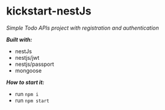 # kickstart-nestJs
*Simple Todo APIs project with registration and authentication*


***Built with:***
- nestJs
- nestjs/jwt
- nestjs/passport
- mongoose


***How to start it:***  
- run ```npm i```
- run ```npm start```

